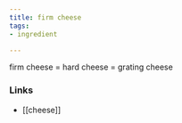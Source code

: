 ```yaml
---
title: firm cheese
tags:
- ingredient

---
```

firm cheese = hard cheese = grating cheese

### Links

* [[cheese]]
